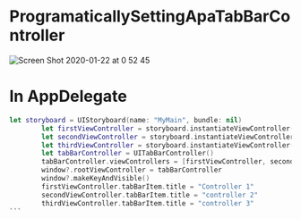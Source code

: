 # ProgramaticallySettingApaTabBarController

![Screen Shot 2020-01-22 at 0 52 45](https://user-images.githubusercontent.com/24994818/72871856-85ce7700-3cb1-11ea-8cdd-ae31409a0b3e.png)

# In AppDelegate

````swift 
let storyboard = UIStoryboard(name: "MyMain", bundle: nil)
        let firstViewController = storyboard.instantiateViewController(withIdentifier: "firstViewController")
        let secondViewController = storyboard.instantiateViewController(withIdentifier: "secondViewController")
        let thirdViewController = storyboard.instantiateViewController(withIdentifier: "thirdViewController")
        let tabBarController = UITabBarController()
        tabBarController.viewControllers = [firstViewController, secondViewController, thirdViewController]
        window?.rootViewController = tabBarController
        window?.makeKeyAndVisible()
        firstViewController.tabBarItem.title = "Controller 1"
        secondViewController.tabBarItem.title = "controller 2"
        thirdViewController.tabBarItem.title = "controller 3"
```




